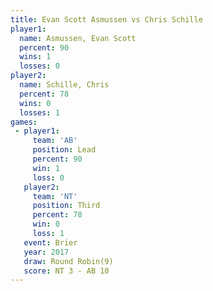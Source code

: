 ```yaml
---
title: Evan Scott Asmussen vs Chris Schille
player1:                    
  name: Asmussen, Evan Scott
  percent: 90               
  wins: 1                   
  losses: 0                 
player2:                    
  name: Schille, Chris      
  percent: 78               
  wins: 0                   
  losses: 1                 
games:
 - player1:        
     team: 'AB'    
     position: Lead
     percent: 90   
     win: 1        
     loss: 0       
   player2:         
     team: 'NT'     
     position: Third
     percent: 78    
     win: 0         
     loss: 1        
   event: Brier        
   year: 2017          
   draw: Round Robin(9)
   score: NT 3 - AB 10 
---
```

